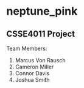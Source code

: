 # neptune_pink
## CSSE4011 Project  
Team Members:  
1. Marcus Von Rausch
2. Cameron Miller
3. Connor Davis
4. Joshua Smith
